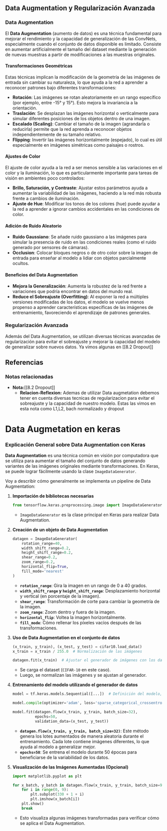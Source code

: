
## Data Augmentation y Regularización Avanzada

### Data Augmentation
El **Data Augmentation** (aumento de datos) es una técnica fundamental para mejorar el rendimiento y la capacidad de generalización de las ConvNets, especialmente cuando el conjunto de datos disponible es limitado. Consiste en aumentar artificialmente el tamaño del dataset mediante la generación de nuevas muestras a partir de modificaciones a las muestras originales.

#### Transformaciones Geométricas
Estas técnicas implican la modificación de la geometría de las imágenes de entrada sin cambiar su naturaleza, lo que ayuda a la red a aprender a reconocer patrones bajo diferentes transformaciones:

- **Rotación**: Las imágenes se rotan aleatoriamente en un rango específico (por ejemplo, entre -15° y 15°). Esto mejora la invariancia a la orientación.
- **Traslación**: Se desplazan las imágenes horizontal o verticalmente para simular diferentes posiciones de los objetos dentro de una imagen.
- **Escalado (Scaling)**: Cambiar el tamaño de la imagen (agrandarla o reducirla) permite que la red aprenda a reconocer objetos independientemente de su tamaño relativo.
- **Flipping**: Invertir las imágenes horizontalmente (espejado), lo cual es útil especialmente en imágenes simétricas como paisajes o rostros.

#### Ajustes de Color
El ajuste de color ayuda a la red a ser menos sensible a las variaciones en el color y la iluminación, lo que es particularmente importante para tareas de visión en ambientes poco controlados:

- **Brillo, Saturación, y Contraste**: Ajustar estos parámetros ayuda a aumentar la variabilidad de las imágenes, haciendo a la red más robusta frente a cambios de iluminación.
- **Ajuste de Hue**: Modificar los tonos de los colores (hue) puede ayudar a la red a aprender a ignorar cambios accidentales en las condiciones de color.

#### Adición de Ruido Aleatorio
- **Ruido Gaussiano**: Se añade ruido gaussiano a las imágenes para simular la presencia de ruido en las condiciones reales (como el ruido generado por sensores de cámaras).
- **Occlusion**: Colocar bloques negros o de otro color sobre la imagen de entrada para enseñar al modelo a lidiar con objetos parcialmente ocultos.

#### Beneficios del Data Augmentation
- **Mejora la Generalización**: Aumenta la robustez de la red frente a variaciones que podría encontrar en datos del mundo real.
- **Reduce el Sobreajuste (Overfitting)**: Al exponer la red a múltiples versiones modificadas de los datos, el modelo se vuelve menos propenso a aprender características específicas de las imágenes de entrenamiento, favoreciendo el aprendizaje de patrones generales.

### Regularización Avanzada
Además del Data Augmentation, se utilizan diversas técnicas avanzadas de regularización para evitar el sobreajuste y mejorar la capacidad del modelo de generalizar sobre nuevos datos. Ya vimos algunas en [[8.2 Dropout]]



## Referencias
### Notas relacionadas
- **Nota:**[[8.2 Dropout]]
	- **Relacion-Reflexion:** Ademas de utilizar Data augmetation debemos tener en cuenta diversas tecnicas de regularizacion para evitar el sobreajuste y la capacidad de nuestro modelo. Estas las vimos en esta nota como L1,L2, bach normalizado y dropout




# Data Augmetation en keras

### Explicación General sobre Data Augmentation con Keras
**Data Augmentation** es una técnica común en visión por computadora que se utiliza para aumentar el tamaño del conjunto de datos generando variantes de las imágenes originales mediante transformaciones. En Keras, se puede lograr fácilmente usando la clase `ImageDataGenerator`.

Voy a describir cómo generalmente se implementa un pipeline de Data Augmentation:

1. **Importación de bibliotecas necesarias**
   ```python
   from tensorflow.keras.preprocessing.image import ImageDataGenerator
   ```
   - `ImageDataGenerator` es la clase principal en Keras para realizar Data Augmentation.

2. **Creación de un objeto de Data Augmentation**
   ```python
   datagen = ImageDataGenerator(
       rotation_range=40,
       width_shift_range=0.2,
       height_shift_range=0.2,
       shear_range=0.2,
       zoom_range=0.2,
       horizontal_flip=True,
       fill_mode='nearest'
   )
   ```
   - **`rotation_range`**: Gira la imagen en un rango de 0 a 40 grados.
   - **`width_shift_range` y `height_shift_range`**: Desplazamiento horizontal y vertical (en porcentaje de la imagen).
   - **`shear_range`**: Transformación de corte para cambiar la geometría de la imagen.
   - **`zoom_range`**: Zoom dentro y fuera de la imagen.
   - **`horizontal_flip`**: Voltea la imagen horizontalmente.
   - **`fill_mode`**: Cómo rellenar los píxeles vacíos después de las transformaciones.

3. **Uso de Data Augmentation en el conjunto de datos**
   ```python
   (x_train, y_train), (x_test, y_test) = cifar10.load_data()
   x_train = x_train / 255.0  # Normalización de las imágenes

   datagen.fit(x_train)  # Ajustar el generador de imágenes con los datos de entrenamiento
   ```
   - Se carga el dataset (`CIFAR-10` en este caso).
   - Luego, se normalizan las imágenes y se ajustan al generador.

4. **Entrenamiento del modelo utilizando el generador de datos**
   ```python
   model = tf.keras.models.Sequential([...])  # Definición del modelo, similar a los ejemplos anteriores

   model.compile(optimizer='adam', loss='sparse_categorical_crossentropy', metrics=['accuracy'])

   model.fit(datagen.flow(x_train, y_train, batch_size=32), 
             epochs=50,
             validation_data=(x_test, y_test))
   ```
   - **`datagen.flow(x_train, y_train, batch_size=32)`**: Este método genera los lotes aumentados de manera aleatoria durante el entrenamiento. Cada lote contiene imágenes diferentes, lo que ayuda al modelo a generalizar mejor.
   - **`epochs=50`**: Se entrena el modelo durante 50 épocas para beneficiarse de la variabilidad de los datos.

5. **Visualización de las Imágenes Aumentadas (Opcional)**
   ```python
   import matplotlib.pyplot as plt

   for x_batch, y_batch in datagen.flow(x_train, y_train, batch_size=9):
       for i in range(0, 9):
           plt.subplot(330 + 1 + i)
           plt.imshow(x_batch[i])
       plt.show()
       break
   ```
   - Esto visualiza algunas imágenes transformadas para verificar cómo se aplica el Data Augmentation.

